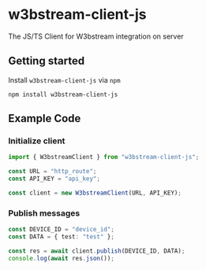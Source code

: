 # w3bstream-client-js

The JS/TS Client for W3bstream integration on server

## Getting started

Install `w3bstream-client-js` via `npm`

```shell
npm install w3bstream-client-js
```

## Example Code

### Initialize client

```typescript
import { W3bstreamClient } from "w3bstream-client-js";

const URL = "http_route";
const API_KEY = "api_key";

const client = new W3bstreamClient(URL, API_KEY);
```

### Publish messages

```typescript
const DEVICE_ID = "device_id";
const DATA = { test: "test" };

const res = await client.publish(DEVICE_ID, DATA);
console.log(await res.json());
```
